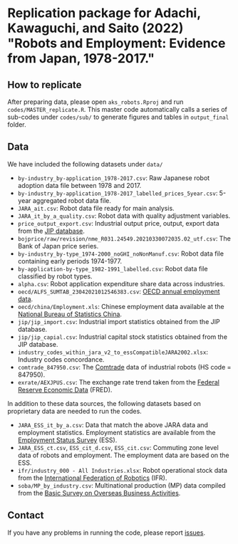 # Replication package for Adachi, Kawaguchi, and Saito (2022) "Robots and Employment: Evidence from Japan, 1978-2017."

## How to replicate

After preparing data, please open `aks_robots.Rproj` and run `codes/MASTER_replicate.R`. This master code automatically calls a series of sub-codes under `codes/sub/` to generate figures and tables in `output_final` folder.

## Data

We have included the following datasets under `data/`

- `by-industry_by-application_1978-2017.csv`: Raw Japanese robot adoption data file between 1978 and 2017.
- `by-industry_by-application_1978-2017_labelled_prices_5year.csv`: 5-year aggregated robot data file.
-  `JARA_ait.csv`: Robot data file ready for main analysis.
- `JARA_it_by_a_quality.csv`: Robot data with quality adjustment variables.
- `price_output_export.csv`: Industrial output price, output, export data from the [JIP database](https://www.rieti.go.jp/en/database/jip.html).
- `bojprice/raw/revision/nme_R031.24549.20210330072035.02_utf.csv`: The Bank of Japan price series.
- `by-industry_by-type_1974-2000_noGHI_noNonManuf.csv`: Robot data file containing early periods 1974-1977.
- `by-application-by-type_1982-1991_labelled.csv`: Robot data file classified by robot types.
- `alpha.csv`: Robot application expenditure share data across industries.
- `oecd/ALFS_SUMTAB_23042021012546383.csv`: [OECD annual employment data](https://stats.oecd.org/#).
- `oecd/china/Employment.xls`: Chinese employment data available at the [National Bureau of Statistics China](https://data.stats.gov.cn/easyquery.htm?cn=C01).
- `jip/jip_import.csv`: Industrial import statistics obtained from the JIP database.
- `jip/jip_capial.csv`: Industrial capital stock statistics obtained from the JIP database.
- `industry_codes_within_jara_v2_to_essCompatibleJARA2002.xlsx`: Industry codes concordance.
- `comtrade_847950.csv`: The [Comtrade](https://comtrade.un.org/) data of industrial robots (HS code = 847950).
- `exrate/AEXJPUS.csv`: The exchange rate trend taken from the [Federal Reserve Economic Data](https://fred.stlouisfed.org/) (FRED).

In addition to these data sources, the following datasets based on proprietary data are needed to run the codes.

- `JARA_ESS_it_by_a.csv`: Data that match the above JARA data and employment statistics. Employment statistics are available from the [Employment Status Survey](https://www.stat.go.jp/english/data/shugyou/index.html) (ESS).
- `JARA_ESS_ct.csv`, `ESS_cit_d.csv`, `ESS_cit.csv`: Commuting zone level data of robots and employment. The employment data are based on the ESS.
- `ifr/industry_000 - All Industries.xlsx`: Robot operational stock data from the [International Federation of Robotics](https://ifr.org/) (IFR).
- `soba/MP_by_industry.csv`: Multinational production (MP) data compiled from the [Basic Survey on Overseas Business Activities](https://www.meti.go.jp/english/statistics/tyo/kaigaizi/index.html).

## Contact

If you have any problems in running the code, please report [issues](https://github.com/daisukeadachi/aks_robots/issues).

